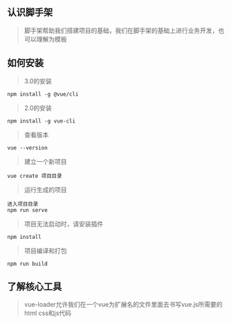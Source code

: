 ## 认识脚手架  
>  脚手架帮助我们搭建项目的基础，我们在脚手架的基础上进行业务开发，也可以理解为模板

## 如何安装
>  3.0的安装  
~~~~
npm install -g @vue/cli
~~~~
>  2.0的安装
~~~
npm install -g vue-cli
~~~
>  查看版本
~~~
vue --version
~~~
>  建立一个新项目
~~~
vue create 项目目录
~~~
> 运行生成的项目
~~~
进入项目目录
npm run serve
~~~
>  项目无法启动时，请安装插件
~~~
npm install
~~~
>  项目编译和打包
~~~
npm run build
~~~




## 了解核心工具  
>  vue-loader允许我们在一个vue为扩展名的文件里面去书写vue.js所需要的html css和js代码
